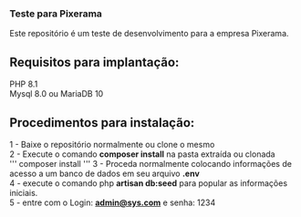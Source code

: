 ### Teste para Pixerama
Este repositório é um teste de desenvolvimento para a empresa Pixerama.
## Requisitos para implantação:
PHP 8.1<br/>
Mysql 8.0 ou MariaDB 10<br/>
## Procedimentos para instalação:
1 - Baixe o repositório normalmente ou clone o mesmo<br/>
2 - Execute o comando <strong>composer install</strong> na pasta extraída ou clonada<br/>
'''
composer install
'''
3 - Proceda normalmente colocando informações de acesso a um banco de dados em seu arquivo <strong>.env</strong><br/>
4 - execute o comando php <strong>artisan db:seed</strong> para popular as informações iniciais.<br/>
5 - entre com o Login: <strong>admin@sys.com</strong> e senha: </strong>1234</strong><br/>

